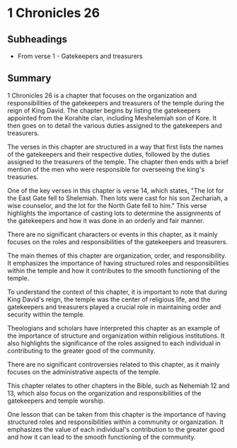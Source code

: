 # 1 Chronicles 26

## Subheadings

* From verse 1 - Gatekeepers and treasurers

## Summary

1 Chronicles 26 is a chapter that focuses on the organization and responsibilities of the gatekeepers and treasurers of the temple during the reign of King David. The chapter begins by listing the gatekeepers appointed from the Korahite clan, including Meshelemiah son of Kore. It then goes on to detail the various duties assigned to the gatekeepers and treasurers.

The verses in this chapter are structured in a way that first lists the names of the gatekeepers and their respective duties, followed by the duties assigned to the treasurers of the temple. The chapter then ends with a brief mention of the men who were responsible for overseeing the king's treasuries.

One of the key verses in this chapter is verse 14, which states, "The lot for the East Gate fell to Shelemiah. Then lots were cast for his son Zechariah, a wise counselor, and the lot for the North Gate fell to him." This verse highlights the importance of casting lots to determine the assignments of the gatekeepers and how it was done in an orderly and fair manner.

There are no significant characters or events in this chapter, as it mainly focuses on the roles and responsibilities of the gatekeepers and treasurers.

The main themes of this chapter are organization, order, and responsibility. It emphasizes the importance of having structured roles and responsibilities within the temple and how it contributes to the smooth functioning of the temple.

To understand the context of this chapter, it is important to note that during King David's reign, the temple was the center of religious life, and the gatekeepers and treasurers played a crucial role in maintaining order and security within the temple.

Theologians and scholars have interpreted this chapter as an example of the importance of structure and organization within religious institutions. It also highlights the significance of the roles assigned to each individual in contributing to the greater good of the community.

There are no significant controversies related to this chapter, as it mainly focuses on the administrative aspects of the temple.

This chapter relates to other chapters in the Bible, such as Nehemiah 12 and 13, which also focus on the organization and responsibilities of the gatekeepers and temple worship.

One lesson that can be taken from this chapter is the importance of having structured roles and responsibilities within a community or organization. It emphasizes the value of each individual's contribution to the greater good and how it can lead to the smooth functioning of the community.